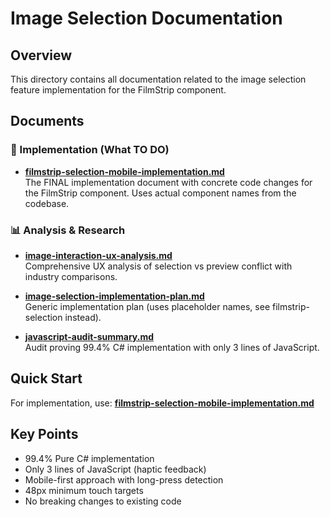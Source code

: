 # Image Selection Documentation

## Overview
This directory contains all documentation related to the image selection feature implementation for the FilmStrip component.

## Documents

### 📝 Implementation (What TO DO)
- **[filmstrip-selection-mobile-implementation.md](./filmstrip-selection-mobile-implementation.md)**  
  The FINAL implementation document with concrete code changes for the FilmStrip component.
  Uses actual component names from the codebase.

### 📊 Analysis & Research
- **[image-interaction-ux-analysis.md](./image-interaction-ux-analysis.md)**  
  Comprehensive UX analysis of selection vs preview conflict with industry comparisons.

- **[image-selection-implementation-plan.md](./image-selection-implementation-plan.md)**  
  Generic implementation plan (uses placeholder names, see filmstrip-selection instead).

- **[javascript-audit-summary.md](./javascript-audit-summary.md)**  
  Audit proving 99.4% C# implementation with only 3 lines of JavaScript.

## Quick Start
For implementation, use: **[filmstrip-selection-mobile-implementation.md](./filmstrip-selection-mobile-implementation.md)**

## Key Points
- 99.4% Pure C# implementation
- Only 3 lines of JavaScript (haptic feedback)
- Mobile-first approach with long-press detection
- 48px minimum touch targets
- No breaking changes to existing code